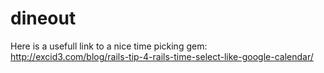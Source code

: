 dineout
=======

Here is a usefull link to a nice time picking gem:
http://excid3.com/blog/rails-tip-4-rails-time-select-like-google-calendar/
